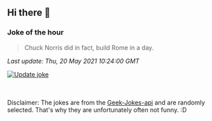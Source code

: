 ## Hi there 👋

### Joke of the hour
<!-- joke -->
>Chuck Norris did in fact, build Rome in a day.
<!-- /joke -->

*Last update: Thu, 20 May 2021 10:24:00 GMT*

[![Update joke](https://github.com/nclskfm/nclskfm/actions/workflows/joke.yml/badge.svg)](https://github.com/nclskfm/nclskfm/actions/workflows/joke.yml)

<br><br>
Disclaimer: The jokes are from the [Geek-Jokes-api](https://github.com/sameerkumar18/geek-joke-api) and are randomly selected. That's why they are unfortunately often not funny. :D
